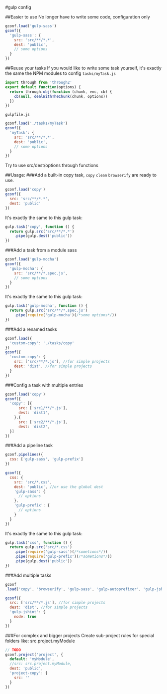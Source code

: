 #gulp config

##Easier to use
No longer have to write some code, configuration only
```js
gconf.load('gulp-sass')
gconf({
  'gulp-sass': {
    src: 'src/**/*.*',
    dest: 'public',
    // some options
  }
})
```
##Reuse your tasks
If you would like to write some task yourself, it's exactly the same the NPM modules to config
`tasks/myTask.js`
```js
import through from 'through2'
export default function(options) {
  return through.obj(function (chunk, enc, cb) {
    cb(null, dealWithTheChunk(chunk, options))
  })
})
```
`gulpfile.js`
```js
gconf.load('./tasks/myTask')
gconf({
  'myTask': {
    src: 'src/**/*.*',
    dest: 'public',
    // some options
  }
})
```
Try to use src/dest/options through functions


##Usage:
###Add a built-in copy task, `copy` `clean` `browserify` are ready to use.
```js
gconf.load('copy')
gconf({
  src: 'src/**/*.*',
  dest: 'public'
})
```
It's exactly the same to this gulp task:
```js
gulp.task('copy', function () {
  return gulp.src('src/**/*.*')
    .pipe(gulp.dest('public'))
})
```
###Add a task from a module sass
```js
gconf.load('gulp-mocha')
gconf({
  'gulp-mocha': {
    src: 'src/**/*.spec.js',
    // some options
  }
})
```
It's exactly the same to this gulp task:

```js
gulp.task('gulp-mocha', function () {
  return gulp.src('src/**/*.spec.js')
    .pipe(require('gulp-mocha')(/*some options*/))
})
```

###Add a renamed tasks

```js
gconf.load({
  'custom-copy': './tasks/copy'
})
gconf({
  'custom-copy': {
    src: ['src/**/*.js'], //for simple projects
    dest: 'dist', //for simple projects
  }
})
```

###Config a task with multiple entries
```js
gconf.load('copy')
gconf({
  'copy': [{
      src: ['src1/**/*.js'],
      dest: 'dist1',
    },{
      src: ['src2/**/*.js'],
      dest: 'dist2',
  }]
})
```

###Add a pipeline task
```js
gconf.pipelines({
  css: ['gulp-sass', 'gulp-prefix']
})

gconf({
  css: {
    src: 'src/*.css',
    dest: 'public', //or use the global dest
    'gulp-sass': {
      // options
    },
    'gulp-prefix': {
      // options
    }
  }
})
```
It's exactly the same to this gulp task:

```js
gulp.task('css', function () {
  return gulp.src('src/*.css')
    .pipe(require('gulp-sass')(/*sometions*/))
    .pipe(require('gulp-prefix')(/*sometions*/))
    .pipe(gulp.dest('public'))
})
```
###Add multiple tasks

```js
gconf
.load('copy', 'browserify', 'gulp-sass', 'gulp-autoprefixer', 'gulp-jshint')

gconf({
  src: ['src/**/*.js'], //for simple projects
  dest: 'dist', //for simple projects
  'gulp-jshint': {
    node: true
  }
})
```

###For complex and bigger projects
Create sub-project rules for special folders like:
src.project.myModule
```js
// TODO
gconf.project('project', {
  default: 'myModule',
  //src: src.project.myModule,
  dest: 'public',
  'project-copy': {
    src: ''
  }
})
```
